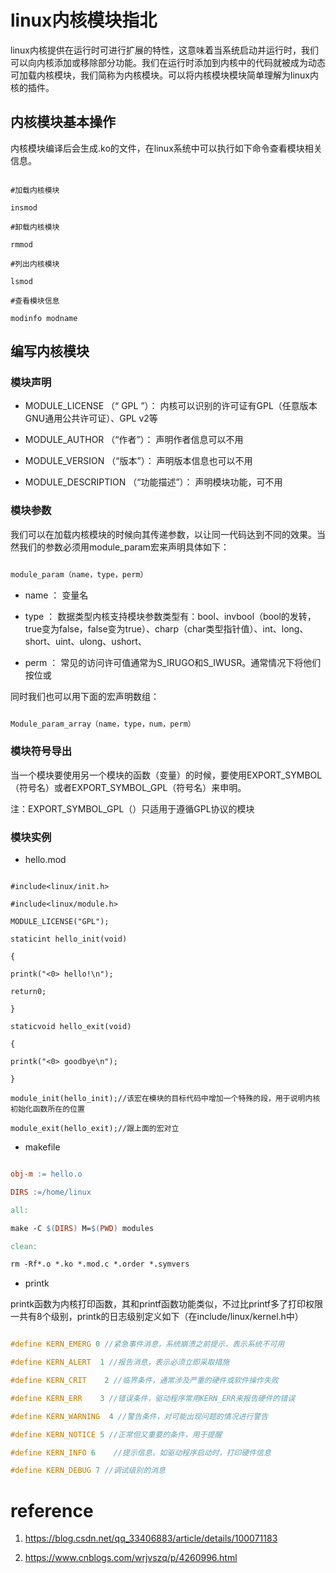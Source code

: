 # linux内核模块指北

linux内核提供在运行时可进行扩展的特性，这意味着当系统启动并运行时，我们可以向内核添加或移除部分功能。我们在运行时添加到内核中的代码就被成为动态可加载内核模块，我们简称为内核模块。可以将内核模块模块简单理解为linux内核的插件。

## 内核模块基本操作

内核模块编译后会生成.ko的文件，在linux系统中可以执行如下命令查看模块相关信息。

```shell

#加载内核模块

insmod

#卸载内核模块

rmmod

#列出内核模块

lsmod

#查看模块信息

modinfo modname

```

## 编写内核模块

### 模块声明

-  MODULE_LICENSE  （“  GPL  ”）： 内核可以识别的许可证有GPL（任意版本GNU通用公共许可证）、GPL v2等

-  MODULE_AUTHOR  （“作者”）： 声明作者信息可以不用

-  MODULE_VERSION  （“版本”）： 声明版本信息也可以不用

-  MODULE_DESCRIPTION  （“功能描述”）： 声明模块功能，可不用

### 模块参数

我们可以在加载内核模块的时候向其传递参数，以让同一代码达到不同的效果。当然我们的参数必须用module_param宏来声明具体如下：

```c

module_param（name，type，perm）

```

-  name  ： 变量名

-  type  ： 数据类型内核支持模块参数类型有：bool、invbool（bool的发转，true变为false，false变为true）、charp（char类型指针值）、int、long、short、uint、ulong、ushort、

-  perm  ： 常见的访问许可值通常为S_IRUGO和S_IWUSR。通常情况下将他们按位或

同时我们也可以用下面的宏声明数组：

```c

Module_param_array（name，type，num，perm）

```

### 模块符号导出

当一个模块要使用另一个模块的函数（变量）的时候，要使用EXPORT_SYMBOL（符号名）或者EXPORT_SYMBOL_GPL（符号名）来申明。

注：EXPORT_SYMBOL_GPL（）只适用于遵循GPL协议的模块

### 模块实例

- hello.mod

```shell

#include<linux/init.h>

#include<linux/module.h>

MODULE_LICENSE("GPL");

staticint hello_init(void)

{

printk("<0> hello!\n");

return0;

}

staticvoid hello_exit(void)

{

printk("<0> goodbye\n");

}

module_init(hello_init);//该宏在模块的目标代码中增加一个特殊的段，用于说明内核初始化函数所在的位置

module_exit(hello_exit);//跟上面的宏对立

```

- makefile

```makefile

obj-m := hello.o

DIRS :=/home/linux

all:

make -C $(DIRS) M=$(PWD) modules

clean:

rm -Rf*.o *.ko *.mod.c *.order *.symvers

```

- printk

printk函数为内核打印函数，其和printf函数功能类似，不过比printf多了打印权限一共有8个级别，printk的日志级别定义如下（在include/linux/kernel.h中）

```c

#define KERN_EMERG 0 //紧急事件消息，系统崩溃之前提示，表示系统不可用

#define KERN_ALERT  1 //报告消息，表示必须立即采取措施

#define KERN_CRIT    2 //临界条件，通常涉及严重的硬件或软件操作失败

#define KERN_ERR    3 //错误条件，驱动程序常用KERN_ERR来报告硬件的错误

#define KERN_WARNING  4 //警告条件，对可能出现问题的情况进行警告

#define KERN_NOTICE 5 //正常但又重要的条件，用于提醒

#define KERN_INFO 6    //提示信息，如驱动程序启动时，打印硬件信息

#define KERN_DEBUG 7 //调试级别的消息

```

# reference

1. https://blog.csdn.net/qq_33406883/article/details/100071183

1. https://www.cnblogs.com/wrjvszq/p/4260996.html